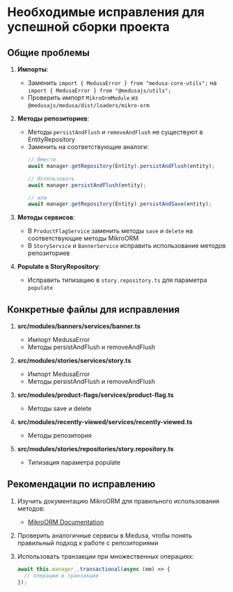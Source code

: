 # Необходимые исправления для успешной сборки проекта

## Общие проблемы

1. **Импорты**:
   - Заменить `import { MedusaError } from "medusa-core-utils";` на `import { MedusaError } from "@medusajs/utils";`
   - Проверить импорт `MikroOrmModule` из `@medusajs/medusa/dist/loaders/mikro-orm`

2. **Методы репозиториев**:
   - Методы `persistAndFlush` и `removeAndFlush` не существуют в EntityRepository
   - Заменить на соответствующие аналоги:
     ```typescript
     // Вместо
     await manager.getRepository(Entity).persistAndFlush(entity);
     
     // Использовать
     await manager.persistAndFlush(entity);
     
     // или
     await manager.getRepository(Entity).persistAndSave(entity);
     ```

3. **Методы сервисов**:
   - В `ProductFlagService` заменить методы `save` и `delete` на соответствующие методы MikroORM
   - В `StoryService` и `BannerService` исправить использование методов репозиториев

4. **Populate в StoryRepository**:
   - Исправить типизацию в `story.repository.ts` для параметра `populate`

## Конкретные файлы для исправления

1. **src/modules/banners/services/banner.ts**
   - Импорт MedusaError
   - Методы persistAndFlush и removeAndFlush

2. **src/modules/stories/services/story.ts**
   - Импорт MedusaError
   - Методы persistAndFlush и removeAndFlush

3. **src/modules/product-flags/services/product-flag.ts**
   - Методы save и delete

4. **src/modules/recently-viewed/services/recently-viewed.ts**
   - Методы репозитория

5. **src/modules/stories/repositories/story.repository.ts**
   - Типизация параметра populate

## Рекомендации по исправлению

1. Изучить документацию MikroORM для правильного использования методов:
   - [MikroORM Documentation](https://mikro-orm.io/docs/lifecycle-hooks)

2. Проверить аналогичные сервисы в Medusa, чтобы понять правильный подход к работе с репозиториями

3. Использовать транзакции при множественных операциях:
   ```typescript
   await this.manager_.transactional(async (em) => {
     // операции в транзакции
   });
   ``` 